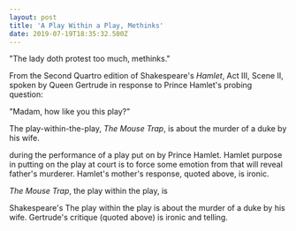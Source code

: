 ```yaml
---
layout: post
title: 'A Play Within a Play, Methinks'
date: 2019-07-19T18:35:32.500Z
---
```

"The lady doth protest too much, methinks."

From the Second Quartro edition of Shakespeare's _Hamlet_, Act III, Scene II, spoken by Queen Gertrude in response to Prince Hamlet's probing question:

"Madam, how like you this play?"

The play-within-the-play, _The Mouse Trap_, is about the murder of a duke by his wife. 

during the performance of a play put on by Prince Hamlet. Hamlet purpose in putting on the play at court is to force some emotion from that will reveal father's murderer. Hamlet's mother's response, quoted above, is ironic.

_The Mouse Trap_, the play within the play, is 

Shakespeare's The play within the play is about the murder of a duke by his wife. Gertrude's critique (quoted above) is ironic and telling.
